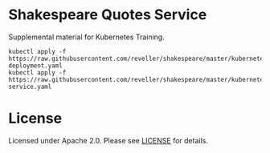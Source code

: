# Shakespeare Quotes Service

Supplemental material for Kubernetes Training.

```
kubectl apply -f https://raw.githubusercontent.com/reveller/shakespeare/master/kubernetes/shakespeare-deployment.yaml
kubectl apply -f https://raw.githubusercontent.com/reveller/shakespeare/master/kubernetes/shakespeare-service.yaml
```

# License

Licensed under Apache 2.0. Please see [LICENSE](LICENSE) for details.
